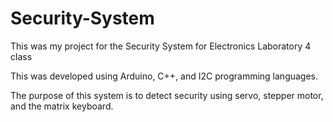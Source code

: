 # Security-System

This was my project for the Security System for Electronics Laboratory 4 class

This was developed using Arduino, C++, and I2C programming languages.

The purpose of this system is to detect security using servo, stepper motor, and the matrix keyboard. 
